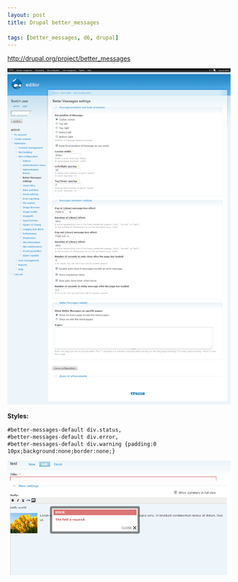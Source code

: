 ```yaml
---
layout: post
title: Drupal better_messages

tags: [better_messages, d6, drupal]
---
```


http://drupal.org/project/better_messages

![screenshot](/images/wp/122.png)

**Styles:**

    #better-messages-default div.status,
    #better-messages-default div.error,
    #better-messages-default div.warning {padding:0 10px;background:none;border:none;}

![screenshot](/images/wp/211.png)
